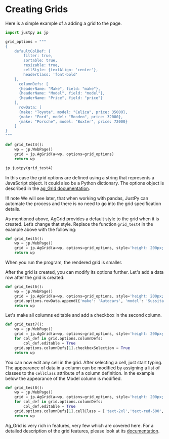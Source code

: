 # Creating Grids

Here is a simple example of a adding a grid to the page. 
```python
import justpy as jp

grid_options = """
{
    defaultColDef: {
        filter: true,
        sortable: true,
        resizable: true,
        cellStyle: {textAlign: 'center'},
        headerClass: 'font-bold'
    }, 
      columnDefs: [
      {headerName: "Make", field: "make"},
      {headerName: "Model", field: "model"},
      {headerName: "Price", field: "price"}
    ],
      rowData: [
      {make: "Toyota", model: "Celica", price: 35000},
      {make: "Ford", model: "Mondeo", price: 32000},
      {make: "Porsche", model: "Boxter", price: 72000}
    ]
}
"""

def grid_test4():
    wp = jp.WebPage()
    grid = jp.AgGrid(a=wp, options=grid_options)
    return wp

jp.justpy(grid_test4)
```
In this case the grid options are defined using a string that represents a JavaScript object. It could also be a Python dictionary. The options object is described in the [ag_Grid documentation](https://www.ag-grid.com/documentation-main/documentation.php).
 
!!! note
    We will see later, that when working with pandas, JustPy can automate the process and there is no need to go into the grid specification details.

As mentioned above, AgGrid provides a default style to the grid when it is created. Let’s change that style. Replace the function `grid_test4` in the example above with the following:
```python
def grid_test5():
    wp = jp.WebPage()
    grid = jp.AgGrid(a=wp, options=grid_options, style='height: 200px; width: 300px; margin: 0.25em')
    return wp
```
When you run the program, the rendered grid is smaller.

After the grid is created, you can modify its options further. Let's add a data row after the grid is created:
 
```python
def grid_test6():
    wp = jp.WebPage()
    grid = jp.AgGrid(a=wp, options=grid_options, style='height: 200px; width: 300px; margin: 0.25em')
    grid.options.rowData.append({'make': 'Autocars', 'model': 'Sussita', 'price': 3})
    return wp
```

Let's make all columns editable and add a checkbox in the second column.
```python
def grid_test7():
    wp = jp.WebPage()
    grid = jp.AgGrid(a=wp, options=grid_options, style='height: 200px; width: 300px; margin: 0.25em')
    for col_def in grid.options.columnDefs:
        col_def.editable = True
    grid.options.columnDefs[1].checkboxSelection = True
    return wp
```

You can now edit any cell in the grid. After selecting a cell, just start typing.
The appearance of data in a column can be modified by assigning a list of classes to the `cellClass` attribute of a column definition. In the example below the appearance of the Model column is modified.

```python
def grid_test8():
    wp = jp.WebPage()
    grid = jp.AgGrid(a=wp, options=grid_options, style='height: 200px; width: 300px; margin: 0.25em')
    for col_def in grid.options.columnDefs:
        col_def.editable = True
    grid.options.columnDefs[1].cellClass = ['text-2xl','text-red-500','hover:bg-blue-500']
    return wp
```

Ag_Grid is very rich in features, very few which are covered here. For a detailed description of the grid features, please look at its [documentation](https://www.ag-grid.com/documentation-main/documentation.php). 
